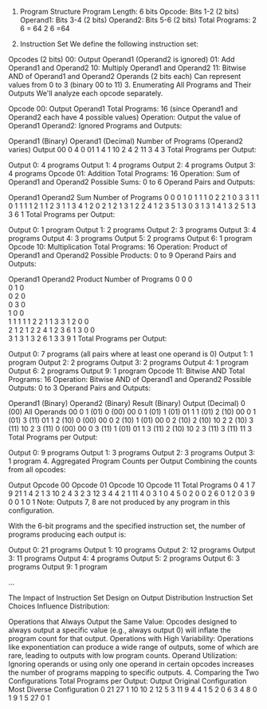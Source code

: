 1. Program Structure
Program Length: 6 bits
Opcode: Bits 1-2 (2 bits)
Operand1: Bits 3-4 (2 bits)
Operand2: Bits 5-6 (2 bits)
Total Programs: 
2
6
=
64
2 
6
 =64

2. Instruction Set
We define the following instruction set:

Opcodes (2 bits)
00: Output Operand1 (Operand2 is ignored)
01: Add Operand1 and Operand2
10: Multiply Operand1 and Operand2
11: Bitwise AND of Operand1 and Operand2
Operands (2 bits each)
Can represent values from 0 to 3 (binary 00 to 11)
3. Enumerating All Programs and Their Outputs
We'll analyze each opcode separately.

Opcode 00: Output Operand1
Total Programs: 16 (since Operand1 and Operand2 each have 4 possible values)
Operation: Output the value of Operand1
Operand2: Ignored
Programs and Outputs:

Operand1 (Binary)	Operand1 (Decimal)	Number of Programs (Operand2 varies)	Output
00	0	4	0
01	1	4	1
10	2	4	2
11	3	4	3
Total Programs per Output:

Output 0: 4 programs
Output 1: 4 programs
Output 2: 4 programs
Output 3: 4 programs
Opcode 01: Addition
Total Programs: 16
Operation: Sum of Operand1 and Operand2
Possible Sums: 0 to 6
Operand Pairs and Outputs:

Operand1	Operand2	Sum	Number of Programs
0	0	0	1
0	1	1	1
0	2	2	1
0	3	3	1
1	0	1	1
1	1	2	1
1	2	3	1
1	3	4	1
2	0	2	1
2	1	3	1
2	2	4	1
2	3	5	1
3	0	3	1
3	1	4	1
3	2	5	1
3	3	6	1
Total Programs per Output:

Output 0: 1 program
Output 1: 2 programs
Output 2: 3 programs
Output 3: 4 programs
Output 4: 3 programs
Output 5: 2 programs
Output 6: 1 program
Opcode 10: Multiplication
Total Programs: 16
Operation: Product of Operand1 and Operand2
Possible Products: 0 to 9
Operand Pairs and Outputs:

Operand1	Operand2	Product	Number of Programs
0	0	0	
0	1	0	
0	2	0	
0	3	0	
1	0	0	
1	1	1	1
1	2	2	1
1	3	3	1
2	0	0	
2	1	2	1
2	2	4	1
2	3	6	1
3	0	0	
3	1	3	1
3	2	6	1
3	3	9	1
Total Programs per Output:

Output 0: 7 programs (all pairs where at least one operand is 0)
Output 1: 1 program
Output 2: 2 programs
Output 3: 2 programs
Output 4: 1 program
Output 6: 2 programs
Output 9: 1 program
Opcode 11: Bitwise AND
Total Programs: 16
Operation: Bitwise AND of Operand1 and Operand2
Possible Outputs: 0 to 3
Operand Pairs and Outputs:

Operand1 (Binary)	Operand2 (Binary)	Result (Binary)	Output (Decimal)
0 (00)	All Operands	00	0
1 (01)	0 (00)	00	0
1 (01)	1 (01)	01	1
1 (01)	2 (10)	00	0
1 (01)	3 (11)	01	1
2 (10)	0 (00)	00	0
2 (10)	1 (01)	00	0
2 (10)	2 (10)	10	2
2 (10)	3 (11)	10	2
3 (11)	0 (00)	00	0
3 (11)	1 (01)	01	1
3 (11)	2 (10)	10	2
3 (11)	3 (11)	11	3
Total Programs per Output:

Output 0: 9 programs
Output 1: 3 programs
Output 2: 3 programs
Output 3: 1 program
4. Aggregated Program Counts per Output
Combining the counts from all opcodes:

Output	Opcode 00	Opcode 01	Opcode 10	Opcode 11	Total Programs
0	4	1	7	9	21
1	4	2	1	3	10
2	4	3	2	3	12
3	4	4	2	1	11
4	0	3	1	0	4
5	0	2	0	0	2
6	0	1	2	0	3
9	0	0	1	0	1
Note: Outputs 7, 8 are not produced by any program in this configuration.


With the 6-bit programs and the specified instruction set, the number of programs producing each output is:

Output 0: 21 programs
Output 1: 10 programs
Output 2: 12 programs
Output 3: 11 programs
Output 4: 4 programs
Output 5: 2 programs
Output 6: 3 programs
Output 9: 1 program


...

The Impact of Instruction Set Design on Output Distribution
Instruction Set Choices Influence Distribution:

Operations that Always Output the Same Value:
Opcodes designed to always output a specific value (e.g., always output 0) will inflate the program count for that output.
Operations with High Variability:
Operations like exponentiation can produce a wide range of outputs, some of which are rare, leading to outputs with low program counts.
Operand Utilization:
Ignoring operands or using only one operand in certain opcodes increases the number of programs mapping to specific outputs.
4. Comparing the Two Configurations
Total Programs per Output:
Output	Original Configuration	Most Diverse Configuration
0	21	27
1	10	10
2	12	5
3	11	9
4	4	1
5	2	0
6	3	4
8	0	1
9	1	5
27	0	1

